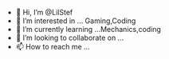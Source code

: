 - 👋 Hi, I’m @LilStef
- 👀 I’m interested in ... Gaming,Coding
- 🌱 I’m currently learning ...Mechanics,coding
- 💞️ I’m looking to collaborate on ...
- 📫 How to reach me ...

<!---
LilStef/LilStef is a ✨ special ✨ repository because its `README.md` (this file) appears on your GitHub profile.
You can click the Preview link to take a look at your changes.
--->
